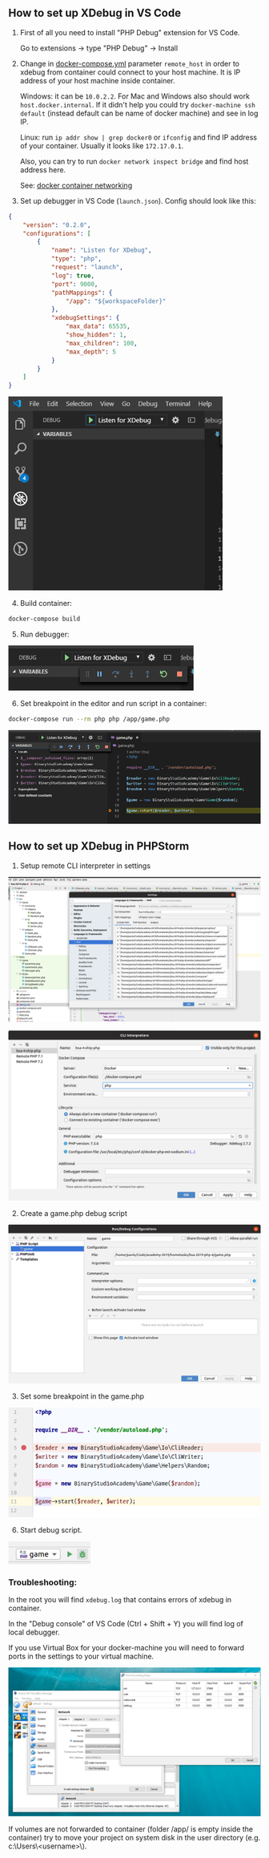 ## How to set up XDebug in VS Code

1. First of all you need to install "PHP Debug" extension for VS Code.

    Go to extensions -> type "PHP Debug" -> Install

2. Change in [docker-compose.yml](docker-compose.yml) parameter `remote_host` in order to xdebug from container could connect to your host machine.
    It is IP address of your host machine inside container.

    Windows: it can be `10.0.2.2`. For Mac and Windows also should work `host.docker.internal`. If it didn't help you could try `docker-machine ssh default` (instead default can be name of docker machine) and see in log IP.

    Linux: run `ip addr show | grep docker0` or `ifconfig` and find IP address of your container. Usually it looks like `172.17.0.1`.
    
    Also, you can try to run `docker network inspect bridge` and find host address here.

    See: [docker container networking](https://docs.docker.com/v17.09/engine/userguide/networking/#default-networks)

3. Set up debugger in VS Code (`launch.json`). Config should look like this:

```json
{
    "version": "0.2.0",
    "configurations": [
        {
            "name": "Listen for XDebug",
            "type": "php",
            "request": "launch",
            "log": true,
            "port": 9000,
            "pathMappings": {
                "/app": "${workspaceFolder}"
            },
            "xdebugSettings": {
                "max_data": 65535,
                "show_hidden": 1,
                "max_children": 100,
                "max_depth": 5
            }
        }
    ]
}
```
![debugger](misc/debugger.png)

4. Build container:

```bash
docker-compose build
```

5. Run debugger:

![run](misc/run.png)

6. Set breakpoint in the editor and run script in a container:

```bash
docker-compose run --rm php php /app/game.php
```

![breakpoint](misc/breakpoint.png)

## How to set up XDebug in PHPStorm

1. Setup remote CLI interpreter in settings

![](misc/phpstorm-setup-settings.png)

![](misc/phpstorm-cli-interpreter.png)

2. Create a game.php debug script

![](misc/phpstorm-debug-config.png)

3. Set some breakpoint in the game.php

![](misc/phpstorm-breakpoint.png)

6. Start debug script.

![](misc/phpstorm-debug-start.png)

### Troubleshooting:

In the root you will find `xdebug.log` that contains errors of xdebug in container.

In the "Debug console" of VS Code (Ctrl + Shift + Y) you will find log of local debugger.

If you use Virtual Box for your docker-machine you will need to forward ports in the settings to your virtual machine.

![](misc/vb.png)

If volumes are not forwarded to container (folder /app/ is empty inside the container) try to move your project on system disk in the user directory (e.g. c:\Users\\<username\>\\).
